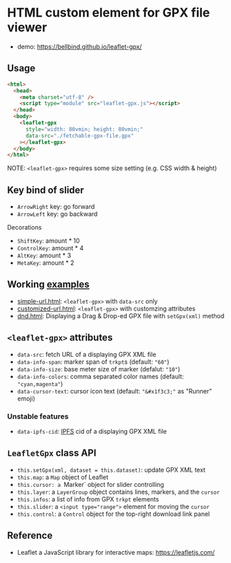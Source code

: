 # HTML custom element for GPX file viewer <leaflet-gpx>

- demo: https://bellbind.github.io/leaflet-gpx/

## Usage

```html
<html>
  <head>
    <meta charset="utf-8" />
    <script type="module" src="leaflet-gpx.js"></script>
  </head>
  <body>
    <leaflet-gpx
      style="width: 80vmin; height: 80vmin;"
      data-src="./fetchable-gpx-file.gpx"
    ></leaflet-gpx>
  </body>
</html>
```

NOTE: `<leaflet-gpx>` requires some size setting (e.g. CSS width & height)

## Key bind of slider

- `ArrowRight` key: go forward
- `ArrowLeft` key: go backward

Decorations

- `ShiftKey`: amount * 10 
- `ControlKey`: amount * 4 
- `AltKey`: amount * 3
- `MetaKey`: amount * 2


## Working [examples](./examples/)

- [simple-url.html](https://bellbind.github.io/leaflet-gpx/examples/simple-url.html): `<leaflet-gpx>` with `data-src` only
- [customized-url.html](https://bellbind.github.io/leaflet-gpx/examples/customized-url.html): `<leaflet-gpx>` with customzing attributes
- [dnd.html](https://bellbind.github.io/leaflet-gpx/examples/dnd.html): Displaying a Drag & Drop-ed GPX file with `setGpx(xml)` method

## `<leaflet-gpx>` attributes

- `data-src`: fetch URL of a displaying GPX XML file
- `data-info-span`: marker span of `trkpt`s (default: `"60"`) 
- `data-info-size`: base meter size of marker (defalut: `"10"`)
- `data-info-colors`: comma separated color names (default: `"cyan,magenta"`)
- `data-cursor-text`: cursor icon text (default: `"&#x1f3c3;"` as "Runner" emoji)

### Unstable features

- `data-ipfs-cid`: [IPFS](http://ipfs.io/) cid of a displaying GPX XML file

## `LeafletGpx` class API

- `this.setGpx(xml, dataset = this.dataset)`: update GPX XML text
- `this.map`: a `Map` object of Leaflet
- `this.cursor: a `Marker` object for slider controlling
- `this.layer`: a `LayerGroup` object contains lines, markers, and the `cursor`
- `this.infos`: a list of info from GPX `trkpt` elements
- `this.slider`: a `<input type="range">` element for moving the `cursor`
- `this.control`: a `Control` object for the top-right download link panel

## Reference

- Leaflet a JavaScript library for interactive maps: https://leafletjs.com/
